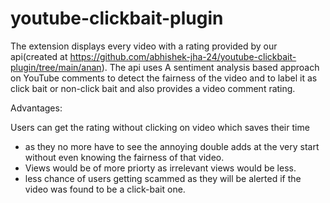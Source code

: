 # youtube-clickbait-plugin
The extension displays every video with a rating provided by our api(created at https://github.com/abhishek-jha-24/youtube-clickbait-plugin/tree/main/anan). The api uses A sentiment analysis based approach on YouTube comments to detect the fairness of the video and to label it as click bait or non-click bait and also provides a video comment rating.

Advantages:

Users can get the rating without clicking on video which saves their time 
+ as they no more have to see the annoying double adds at the very start without even knowing the fairness of that video.
+ Views would be of more priorty as irrelevant views would be less.
+ less chance of users getting scammed as they will be alerted if the video was found to be a click-bait one.
